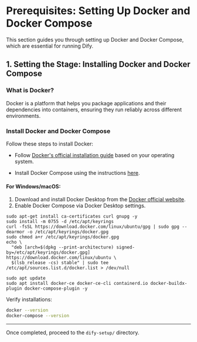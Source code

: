 # Prerequisites: Setting Up Docker and Docker Compose

This section guides you through setting up Docker and Docker Compose, which are essential for running Dify.

## **1. Setting the Stage: Installing Docker and Docker Compose**

### **What is Docker?**
Docker is a platform that helps you package applications and their dependencies into containers, ensuring they run reliably across different environments.


### **Install Docker and Docker Compose**
Follow these steps to install Docker:

- Follow [Docker's official installation guide](https://docs.docker.com/get-docker/) based on your operating system.

- Install Docker Compose using the instructions [here](https://docs.docker.com/compose/install/).


#### **For Windows/macOS**:
1. Download and install Docker Desktop from the [Docker official website](https://www.docker.com/products/docker-desktop).
2. Enable Docker Compose via Docker Desktop settings.

```
sudo apt-get install ca-certificates curl gnupg -y
sudo install -m 0755 -d /etc/apt/keyrings
curl -fsSL https://download.docker.com/linux/ubuntu/gpg | sudo gpg --dearmor -o /etc/apt/keyrings/docker.gpg
sudo chmod a+r /etc/apt/keyrings/docker.gpg
echo \
  "deb [arch=$(dpkg --print-architecture) signed-by=/etc/apt/keyrings/docker.gpg] https://download.docker.com/linux/ubuntu \
  $(lsb_release -cs) stable" | sudo tee /etc/apt/sources.list.d/docker.list > /dev/null

```
```
sudo apt update
sudo apt install docker-ce docker-ce-cli containerd.io docker-buildx-plugin docker-compose-plugin -y
```

Verify installations:
```bash
docker --version
docker-compose --version
```



---

Once completed, proceed to the `dify-setup/` directory.

